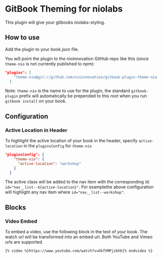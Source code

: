 GitBook Theming for niolabs
==============

This plugin will give your gitbooks niolabs-styling.

## How to use

Add the plugin to your book.json file.

You will point the plugin to the nioinnovation GitHub repo like this (since `theme-nio` is not currently published to npm):

```json
"plugins": [
    "theme-nio@git://github.com/nioinnovation/gitbook-plugin-theme-nio.git"
  ]
```

Note: `theme-nio` is the name to use for the plugin, the standard `gitbook-plugin` prefix will automatically be prepended to this root when you run `gitbook install` on your book.

## Configuration

### Active Location in Header
To highlight the active location of your book in the header, specify `active-location` in the `pluginsConfig` for `theme-nio`

```json
"pluginsConfig": {
    "theme-nio": {
      "active-location": "workshop"
    }
  }
```

The active class will be added to the nav item with the corresponding id: `id="nav__list--${active-location}"`. For examplethe above configuration will highlight any nav item where `id="nav__list--workshop"`.

## Blocks

### Video Embed
To embed a video, use the following block in the text of your book. The watch url will be transformed into an embed url. Both YouTube and Vimeo urls are supported.

```{% video %}https://www.youtube.com/watch?v=OkfVMPjzkhE{% endvideo %}```
